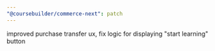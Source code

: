 ```yaml
---
"@coursebuilder/commerce-next": patch
---
```


improved purchase transfer ux, fix logic for displaying "start learning" button
